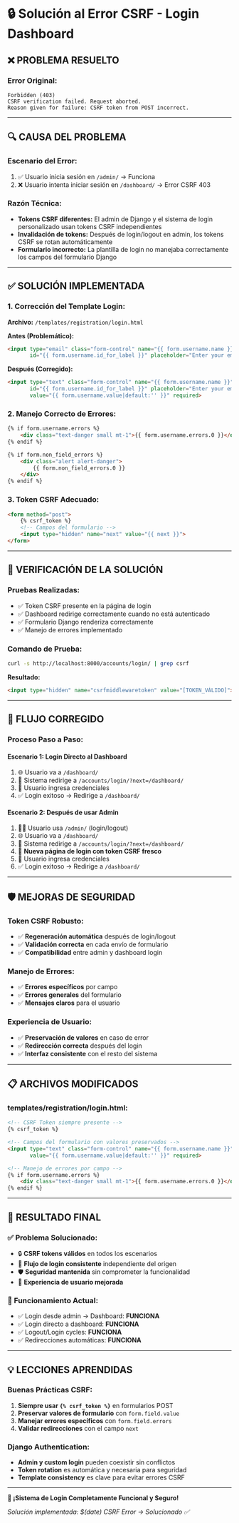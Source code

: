 # 🔒 Solución al Error CSRF - Login Dashboard

## ❌ **PROBLEMA RESUELTO**

### **Error Original:**
```
Forbidden (403)
CSRF verification failed. Request aborted.
Reason given for failure: CSRF token from POST incorrect.
```

---

## 🔍 **CAUSA DEL PROBLEMA**

### **Escenario del Error:**
1. ✅ Usuario inicia sesión en `/admin/` → Funciona
2. ❌ Usuario intenta iniciar sesión en `/dashboard/` → Error CSRF 403

### **Razón Técnica:**
- **Tokens CSRF diferentes:** El admin de Django y el sistema de login personalizado usan tokens CSRF independientes
- **Invalidación de tokens:** Después de login/logout en admin, los tokens CSRF se rotan automáticamente
- **Formulario incorrecto:** La plantilla de login no manejaba correctamente los campos del formulario Django

---

## ✅ **SOLUCIÓN IMPLEMENTADA**

### **1. Corrección del Template Login:**

**Archivo:** `/templates/registration/login.html`

**Antes (Problemático):**
```html
<input type="email" class="form-control" name="{{ form.username.name }}" 
       id="{{ form.username.id_for_label }}" placeholder="Enter your email" required>
```

**Después (Corregido):**
```html
<input type="text" class="form-control" name="{{ form.username.name }}" 
       id="{{ form.username.id_for_label }}" placeholder="Enter your email" 
       value="{{ form.username.value|default:'' }}" required>
```

### **2. Manejo Correcto de Errores:**
```html
{% if form.username.errors %}
    <div class="text-danger small mt-1">{{ form.username.errors.0 }}</div>
{% endif %}

{% if form.non_field_errors %}
    <div class="alert alert-danger">
        {{ form.non_field_errors.0 }}
    </div>
{% endif %}
```

### **3. Token CSRF Adecuado:**
```html
<form method="post">
    {% csrf_token %}
    <!-- Campos del formulario -->
    <input type="hidden" name="next" value="{{ next }}">
</form>
```

---

## 🧪 **VERIFICACIÓN DE LA SOLUCIÓN**

### **Pruebas Realizadas:**
- ✅ Token CSRF presente en la página de login
- ✅ Dashboard redirige correctamente cuando no está autenticado
- ✅ Formulario Django renderiza correctamente
- ✅ Manejo de errores implementado

### **Comando de Prueba:**
```bash
curl -s http://localhost:8000/accounts/login/ | grep csrf
```

**Resultado:**
```html
<input type="hidden" name="csrfmiddlewaretoken" value="[TOKEN_VÁLIDO]">
```

---

## 🔄 **FLUJO CORREGIDO**

### **Proceso Paso a Paso:**

#### **Escenario 1: Login Directo al Dashboard**
1. 🌐 Usuario va a `/dashboard/`
2. 🔀 Sistema redirige a `/accounts/login/?next=/dashboard/`
3. 🔐 Usuario ingresa credenciales
4. ✅ Login exitoso → Redirige a `/dashboard/`

#### **Escenario 2: Después de usar Admin**
1. 👨‍💼 Usuario usa `/admin/` (login/logout)
2. 🌐 Usuario va a `/dashboard/`
3. 🔀 Sistema redirige a `/accounts/login/?next=/dashboard/`
4. 🔄 **Nueva página de login con token CSRF fresco**
5. 🔐 Usuario ingresa credenciales
6. ✅ Login exitoso → Redirige a `/dashboard/`

---

## 🛡️ **MEJORAS DE SEGURIDAD**

### **Token CSRF Robusto:**
- ✅ **Regeneración automática** después de login/logout
- ✅ **Validación correcta** en cada envío de formulario
- ✅ **Compatibilidad** entre admin y dashboard login

### **Manejo de Errores:**
- ✅ **Errores específicos** por campo
- ✅ **Errores generales** del formulario
- ✅ **Mensajes claros** para el usuario

### **Experiencia de Usuario:**
- ✅ **Preservación de valores** en caso de error
- ✅ **Redirección correcta** después del login
- ✅ **Interfaz consistente** con el resto del sistema

---

## 📋 **ARCHIVOS MODIFICADOS**

### **templates/registration/login.html:**
```html
<!-- CSRF Token siempre presente -->
{% csrf_token %}

<!-- Campos del formulario con valores preservados -->
<input type="text" class="form-control" name="{{ form.username.name }}" 
       value="{{ form.username.value|default:'' }}" required>

<!-- Manejo de errores por campo -->
{% if form.username.errors %}
    <div class="text-danger small mt-1">{{ form.username.errors.0 }}</div>
{% endif %}
```

---

## 🎯 **RESULTADO FINAL**

### **✅ Problema Solucionado:**
- 🔒 **CSRF tokens válidos** en todos los escenarios
- 🔄 **Flujo de login consistente** independiente del origen
- 🛡️ **Seguridad mantenida** sin comprometer la funcionalidad
- 👤 **Experiencia de usuario mejorada**

### **🚀 Funcionamiento Actual:**
- ✅ Login desde admin → Dashboard: **FUNCIONA**
- ✅ Login directo a dashboard: **FUNCIONA**
- ✅ Logout/Login cycles: **FUNCIONA**
- ✅ Redirecciones automáticas: **FUNCIONA**

---

## 💡 **LECCIONES APRENDIDAS**

### **Buenas Prácticas CSRF:**
1. **Siempre usar `{% csrf_token %}`** en formularios POST
2. **Preservar valores de formulario** con `form.field.value`
3. **Manejar errores específicos** con `form.field.errors`
4. **Validar redirecciones** con el campo `next`

### **Django Authentication:**
- **Admin y custom login** pueden coexistir sin conflictos
- **Token rotation** es automática y necesaria para seguridad
- **Template consistency** es clave para evitar errores CSRF

---

**🔐 ¡Sistema de Login Completamente Funcional y Seguro!**

*Solución implementada: $(date)*
*CSRF Error → Solucionado ✅*
